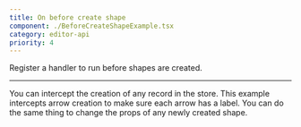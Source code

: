```yaml
---
title: On before create shape
component: ./BeforeCreateShapeExample.tsx
category: editor-api
priority: 4
---
```


Register a handler to run before shapes are created.

---

You can intercept the creation of any record in the store. This example intercepts arrow creation to
make sure each arrow has a label. You can do the same thing to change the props of any newly created
shape.
